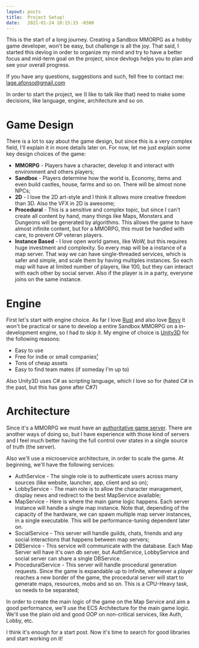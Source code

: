 ```yaml
---
layout:	posts
title:	Project Setup!
date:	2021-01-24 10:15:33 -0300
---
```


This is the start of a long journey. Creating a Sandbox MMORPG as a hobby game developer, won't be easy, but challenge is all the joy. That said, I started this devlog in order
to organize my mind and try to have a better focus and mid-term goal on the project, since devlogs helps you to plan and see your overall progress.

If you have any questions, suggestions and such, fell free to contact me: lage.afonso@gmail.com

In order to start the project, we (I like to talk like that) need to make some decisions, like language, engine, architecture and so on.

# Game Design

There is a lot to say about the game design, but since this is a very complex field, I'll explain it in more details later on. For now, let me just explain
some key design choices of the game:
- **MMORPG** - Players have a character, develop it and interact with environment and others players;
- **Sandbox** - Players determine how the world is. Economy, items and even build castles, house, farms and so on. There will be almost none NPCs;
- **2D** - I love the 2D art-style and I think it allows more creative freedom than 3D. Also the VFX in 2D is awesome;
- **Procedural** - This is a sensitive and complex topic, but since I can't create all content by hand, many things like Maps, Monsters and Dungeons will be generated by
algorithms. This allows the game to have almost infinite content, but for a MMORPG, this must be handled with care, to prevent OP veteran players.
- **Instance Based** - I love open world games, like WoW, but this requires huge investment and complexity. So every map will be a instance of a map server.
That way we can have single-threaded services, which is safer and simple, and scale them by having multiples instances. So each map will have at limited number of players,
like 100, but they can interact with each other by social server. Also if the player is in a party, everyone joins on the same instance. 

# Engine

First let's start with engine choice. As far I love [Rust][rust-lang] and also love [Bevy][bevy-engine] it won't be practical or sane to develop a entire Sandbox MMORPG
on a in-development engine, so I had to skip it. My engine of choice is [Unity3D][unity-engine] for the following reasons:
- Easy to use
- Free for indie or small companies[¹][unity-plans]
- Tons of cheap assets
- Easy to find team mates (if someday I'm up to)

Also Unity3D uses C# as scripting language, which I love so for (hated C# in the past, but this has gone after C#7)

# Architecture

Since it's a MMORPG we must have an [authoritative game server][auth-server]. There are another ways of doing so, but I have experience with those kind of servers and I feel much
better having the full control over states in a single source of truth (the server).

Also we'll use a microservice architecture, in order to scale the game. At beginning, we'll have the following services:
- AuthService - The single role is to authenticate users across many sources (like website, launcher, app, client and so on);
- LobbyService - The main role is to allow the character management, display news and redirect to the best MapService available;
- MapService - Here is where the main game logic happens. Each server instance will handle a single map instance. Note that, depending of the capacity of the hardware, we can spawn multiple map server instances, in a single executable. This will be performance-tuning dependent later on.
- SocialService - This server will handle guilds, chats, friends and any social interactions that happens between map servers;
- DBService - This service will communicate with the database. Each Map Server will have it's own db server, but AuthService, LobbyService and social server can share a single DBService.
- ProceduralService - This server will handle procedural generation requests. Since the game is expandable up to infinite, whenever a player reaches a new border of the game, 
the procedural server will start to generate maps, resources, mobs and so on. This is a CPU-Heavy task, so needs to be separated;

In order to create the main logic of the game on the Map Service and aim a good performance, we'll use the ECS Architecture for the main game logic. We'll use the plain old and good
OOP on non-critical services, like Auth, Lobby, etc.

I think it's enough for a start post. Now it's time to search for good libraries and start working on it!

[rust-lang]: https://www.rust-lang.org/
[bevy-engine]:   https://bevyengine.org/
[unity-engine]: https://unity.com/
[unity-plans]: https://store.unity.com/compare-plans
[auth-server]: https://www.gabrielgambetta.com/client-server-game-architecture.html
